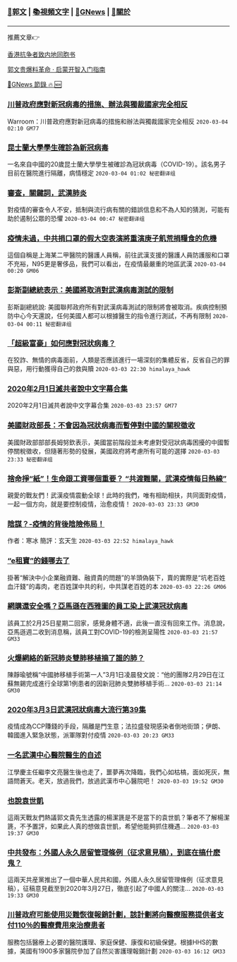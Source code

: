 ###  [:eagle:郭文](https://github.com/ourhimalayas/txt) | [:books:視頻文字](https://github.com/ourhimalayas/txt/blob/master/content/README.md) | [:newspaper:GNews](https://github.com/ourhimalayas/txt/blob/master/content/gnews/README.md) | [:pray:關於](https://github.com/ourhimalayas/home/tree/master/about)
---

推薦文章:point_right:

[香港抗争者致内地同胞书](https://github.com/ourhimalayas/news/blob/master/2019/08/a_letter_from_the_hong_kong_people.md)

[郭文贵爆料革命 · 启蒙开智入门指南](https://github.com/ourhimalayas/txt/issues/1)

[:newspaper:GNews 節錄 :fire: :new:](https://github.com/ourhimalayas/txt/blob/master/content/gnews/README.md) 



### [川普政府應對新冠病毒的措施、辦法與獨裁國家完全相反](/content/gnews/1/README.md)

Warroom：川普政府應對新冠病毒的措施和辦法與獨裁國家完全相反  `2020-03-04 02:10 GM77`

### [昆士蘭大學學生確診為新冠病毒](/content/gnews/2/README.md)

一名來自中國的20歲昆士蘭大學學生被確診為冠狀病毒（COVID-19）。該名男子目前在醫院進行隔離，病情穩定  `2020-03-04 01:02 秘密翻译组`

### [審查，關鍵詞，武漢肺炎](/content/gnews/3/README.md)

對疫情的審查令人不安，抵制與流行病有關的錯誤信息和不為人知的猜測，可能有助於遏制公眾的恐懼  `2020-03-04 00:47 秘密翻译组`

### [疫情未過，中共捐口罩的假大空表演將重演庚子飢荒捐糧食的危機](/content/gnews/4/README.md)

這個自稱是上海某二甲醫院的醫護人員稱，前往武漢支援的醫護人員防護服和口罩不充裕，N95更是奢侈品，我們可以看出，在疫情最嚴重的地區武漢  `2020-03-04 00:20 GM06`

### [彭斯副總統表示：美國將取消對武漢病毒測試的限制](/content/gnews/5/README.md)

彭斯副總統說: 美國聯邦政府所有對武漢病毒測試的限制將會被取消。疾病控制預防中心今天還說，任何美國人都可以根據醫生的指令進行測試，不再有限制  `2020-03-04 00:11 秘密翻译组`

### [「超級富豪」如何應對冠狀病毒？](/content/gnews/6/README.md)

在狡詐、無情的病毒面前，人類是否應該進行一場深刻的集體反省，反省自己的罪與惡，用行動獲得自己的救與贖  `2020-03-03 22:30 himalaya_hawk`

### [2020年2月1日滅共者說中文字幕合集](/content/gnews/7/README.md)

2020年2月1日滅共者說中文字幕合集  `2020-03-03 23:57 GM77`

### [美國財政部長：不會因為冠狀病毒而暫停對中國的關稅徵收](/content/gnews/8/README.md)

美國財政部部部長姆努欽表示，美國當前階段並未考慮對受冠狀病毒困擾的中國暫停關稅徵收，但隨著形勢的發展，美國政府將考慮所有可能的選擇  `2020-03-03 23:33 秘密翻译组`

### [捨命掙“紙”！生命跟工資哪個重要？ “共渡難關，武漢疫情每日熱線”](/content/gnews/9/README.md)

親愛的戰友們！武漢疫情震動全球！此時的我們，唯有相助相扶，共同面對疫情，一起一個方向，就是要控制疫情，治愈疫情！  `2020-03-03 23:33 GM30`

### [陰謀？-疫情的背後陰險佈局！](/content/gnews/10/README.md)

作者：寒冰
簡評：玄天生
 `2020-03-03 22:52 himalaya_hawk`

### [“e租寶”的錢哪去了](/content/gnews/11/README.md)

掛著“解決中小企業融資難、融資貴的問題”的羊頭偽裝下，賣的實際是“坑老百姓血汗錢”的毒肉，老百姓謀中共的利，中共謀老百姓的本  `2020-03-03 22:26 GM06`

### [網購還安全嗎？亞馬遜在西雅圖的員工染上武漢冠狀病毒](/content/gnews/12/README.md)

該員工於2月25日星期二回家，感覺身體不適，此後一直沒有回來工作。消息說，亞馬遜週二收到消息稱，該員工對COVID-19的檢測呈陽性  `2020-03-03 21:57 GM33`

### [火爆網絡的新冠肺炎雙肺移植摘了誰的肺？](/content/gnews/13/README.md)

陳靜瑜號稱“中國肺移植手術第一人”3月1日凌晨發文說：“他的團隊2月29日在江蘇無錫完成進行全球第1例患者的因新冠肺炎雙肺移植手術...  `2020-03-03 21:14 GM30`

### [2020年3月3日武漢冠狀病毒大流行第39集](/content/gnews/14/README.md)

疫情成為CCP賺錢的手段，隔離是門生意；法拉盛發現感染者倒地街頭；伊朗、韓國進入緊急狀態，派軍隊對付疫情  `2020-03-03 20:23 GM33`

### [一名武漢中心醫院醫生的自述](/content/gnews/15/README.md)

江學慶主任繼李文亮醫生後也走了，噩夢再次降臨，我們心如枯槁，面如死灰，無語問蒼天。老天，放過我們，放過武漢市中心醫院吧！  `2020-03-03 19:52 GM30`

### [也說袁世凱](/content/gnews/16/README.md)

這兩天戰友們熱議郭文貴先生透露的楊潔篪是不是當下的袁世凱？筆者不了解楊潔篪，不予置評，如果此人真的想做袁世凱，希望他能夠抓住機遇...  `2020-03-03 19:37 GM30`

### [中共發布：外國人永久居留管理條例（征求意見稿），到底在搞什麽鬼？](/content/gnews/17/README.md)

這兩天共産黨推出了一個中華人民共和國，外國人永久居留管理條例（征求意見稿），征稿意見截至到2020年3月27日，徹底引起了中國人的關注...  `2020-03-03 19:33 GM30`

### [川普政府可能使用災難恢復報銷計劃，該計劃將向醫療服務提供者支付110％的醫療費用來治療患者](/content/gnews/18/README.md)

服務包括醫療上必要的醫院護理、家庭保健、康復和初級保健。根據HHS的數據，美國有1900多家醫院參加了自然災害護理報銷計劃  `2020-03-03 16:12 GM33`

